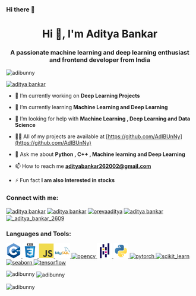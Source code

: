 ### Hi there 👋

<!--
**AdIBUnNy/AdIBUnNy** is a ✨ _special_ ✨ repository because its `README.md` (this file) appears on your GitHub profile.

Here are some ideas to get you started:

- 🔭 I’m currently working on ...
- 🌱 I’m currently learning ...
- 👯 I’m looking to collaborate on ...
- 🤔 I’m looking for help with ...
- 💬 Ask me about ...
- 📫 How to reach me: ...
- 😄 Pronouns: ...
- ⚡ Fun fact: ...
-->
<h1 align="center">Hi 👋, I'm Aditya Bankar</h1>
<h3 align="center">A passionate machine learning and deep learning enthusiast and frontend developer from India</h3>


<p align="left"> <img src="https://komarev.com/ghpvc/?username=adibunny&label=Profile%20views&color=0e75b6&style=flat" alt="adibunny" /> </p>

<p align="left"> <a href="https://twitter.com/aditya bankar" target="blank"><img src="https://img.shields.io/twitter/follow/aditya bankar?logo=twitter&style=for-the-badge" alt="aditya bankar" /></a> </p>

- 🔭 I’m currently working on **Deep Learning Projects**

- 🌱 I’m currently learning **Machine Learning and Deep Learning**

- 🤝 I’m looking for help with **Machine Learning , Deep Learning and Data Science**

- 👨‍💻 All of my projects are available at [https://github.com/AdIBUnNy](https://github.com/AdIBUnNy)

- 💬 Ask me about **Python , C++ , Machine learning and Deep Learning**

- 📫 How to reach me **adityabankar262002@gmail.com**

- ⚡ Fun fact **I am also Interested in stocks**

<h3 align="left">Connect with me:</h3>
<p align="left">
<a href="https://twitter.com/aditya bankar" target="blank"><img align="center" src="https://raw.githubusercontent.com/rahuldkjain/github-profile-readme-generator/master/src/images/icons/Social/twitter.svg" alt="aditya bankar" height="30" width="40" /></a>
<a href="https://linkedin.com/in/aditya bankar" target="blank"><img align="center" src="https://raw.githubusercontent.com/rahuldkjain/github-profile-readme-generator/master/src/images/icons/Social/linked-in-alt.svg" alt="aditya bankar" height="30" width="40" /></a>
<a href="https://kaggle.com/orevaaditya" target="blank"><img align="center" src="https://raw.githubusercontent.com/rahuldkjain/github-profile-readme-generator/master/src/images/icons/Social/kaggle.svg" alt="orevaaditya" height="30" width="40" /></a>
<a href="https://fb.com/aditya bankar" target="blank"><img align="center" src="https://raw.githubusercontent.com/rahuldkjain/github-profile-readme-generator/master/src/images/icons/Social/facebook.svg" alt="aditya bankar" height="30" width="40" /></a>
<a href="https://instagram.com/_aditya_bankar_2609" target="blank"><img align="center" src="https://raw.githubusercontent.com/rahuldkjain/github-profile-readme-generator/master/src/images/icons/Social/instagram.svg" alt="_aditya_bankar_2609" height="30" width="40" /></a>
</p>

<h3 align="left">Languages and Tools:</h3>
<p align="left"> <a href="https://www.w3schools.com/cpp/" target="_blank" rel="noreferrer"> <img src="https://raw.githubusercontent.com/devicons/devicon/master/icons/cplusplus/cplusplus-original.svg" alt="cplusplus" width="40" height="40"/> </a> <a href="https://www.w3schools.com/css/" target="_blank" rel="noreferrer"> <img src="https://raw.githubusercontent.com/devicons/devicon/master/icons/css3/css3-original-wordmark.svg" alt="css3" width="40" height="40"/> </a> <a href="https://developer.mozilla.org/en-US/docs/Web/JavaScript" target="_blank" rel="noreferrer"> <img src="https://raw.githubusercontent.com/devicons/devicon/master/icons/javascript/javascript-original.svg" alt="javascript" width="40" height="40"/> </a> <a href="https://www.mysql.com/" target="_blank" rel="noreferrer"> <img src="https://raw.githubusercontent.com/devicons/devicon/master/icons/mysql/mysql-original-wordmark.svg" alt="mysql" width="40" height="40"/> </a> <a href="https://opencv.org/" target="_blank" rel="noreferrer"> <img src="https://www.vectorlogo.zone/logos/opencv/opencv-icon.svg" alt="opencv" width="40" height="40"/> </a> <a href="https://pandas.pydata.org/" target="_blank" rel="noreferrer"> <img src="https://raw.githubusercontent.com/devicons/devicon/2ae2a900d2f041da66e950e4d48052658d850630/icons/pandas/pandas-original.svg" alt="pandas" width="40" height="40"/> </a> <a href="https://www.python.org" target="_blank" rel="noreferrer"> <img src="https://raw.githubusercontent.com/devicons/devicon/master/icons/python/python-original.svg" alt="python" width="40" height="40"/> </a> <a href="https://pytorch.org/" target="_blank" rel="noreferrer"> <img src="https://www.vectorlogo.zone/logos/pytorch/pytorch-icon.svg" alt="pytorch" width="40" height="40"/> </a> <a href="https://scikit-learn.org/" target="_blank" rel="noreferrer"> <img src="https://upload.wikimedia.org/wikipedia/commons/0/05/Scikit_learn_logo_small.svg" alt="scikit_learn" width="40" height="40"/> </a> <a href="https://seaborn.pydata.org/" target="_blank" rel="noreferrer"> <img src="https://seaborn.pydata.org/_images/logo-mark-lightbg.svg" alt="seaborn" width="40" height="40"/> </a> <a href="https://www.tensorflow.org" target="_blank" rel="noreferrer"> <img src="https://www.vectorlogo.zone/logos/tensorflow/tensorflow-icon.svg" alt="tensorflow" width="40" height="40"/> </a> </p>

<p><img align="left" src="https://github-readme-stats.vercel.app/api/top-langs?username=adibunny&show_icons=true&locale=en&layout=compact" alt="adibunny" /></p>

<p>&nbsp;<img align="center" src="https://github-readme-stats.vercel.app/api?username=adibunny&show_icons=true&locale=en" alt="adibunny" /></p>

<p><img align="center" src="https://github-readme-streak-stats.herokuapp.com/?user=adibunny&" alt="adibunny" /></p>

